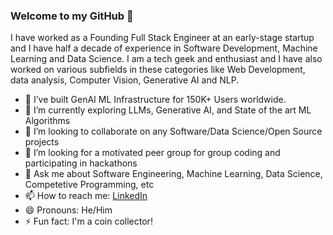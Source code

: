 ### Welcome to my GitHub 👋

I have worked as a Founding Full Stack Engineer at an early-stage startup and I have half a decade of experience in Software Development, Machine Learning and Data Science. I am a tech geek and enthusiast and I have also worked on various subfields in these categories like Web Development, data analysis, Computer Vision, Generative AI and NLP.

- 🔭 I’ve built GenAI ML Infrastructure for 150K+ Users worldwide.
- 🌱 I’m currently exploring LLMs, Generative AI, and State of the art ML Algorithms
- 👯 I’m looking to collaborate on any Software/Data Science/Open Source projects
- 🤔 I’m looking for a motivated peer group for group coding and participating in hackathons
- 💬 Ask me about Software Engineering, Machine Learning, Data Science, Competetive Programming, etc
- 📫 How to reach me: [LinkedIn](https://www.linkedin.com/in/pranav-shekhar/)
- 😄 Pronouns: He/Him
- ⚡ Fun fact: I'm a coin collector!
